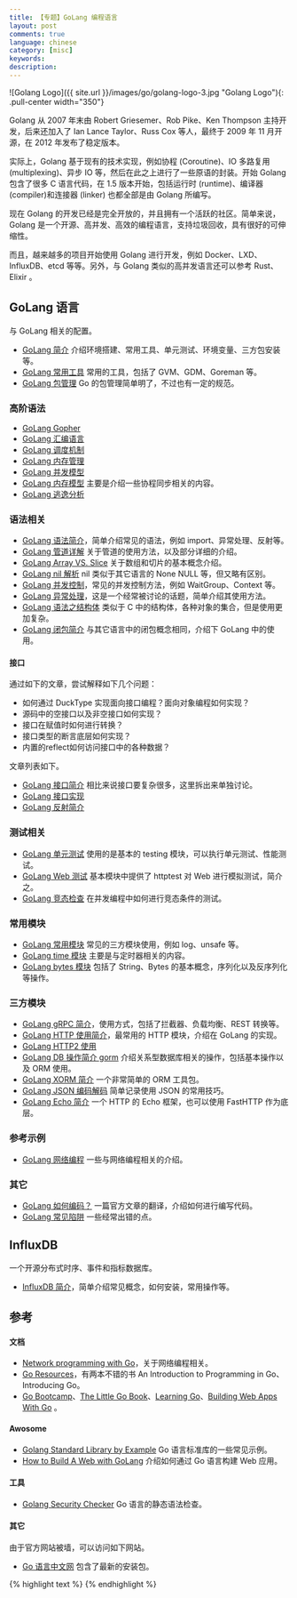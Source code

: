 ```yaml
---
title: 【专题】GoLang 编程语言
layout: post
comments: true
language: chinese
category: [misc]
keywords:
description:
---
```


<!-- more -->

![Golang Logo]({{ site.url }}/images/go/golang-logo-3.jpg "Golang Logo"){: .pull-center width="350"}

Golang 从 2007 年末由 Robert Griesemer、Rob Pike、Ken Thompson 主持开发，后来还加入了 Ian Lance Taylor、Russ Cox 等人，最终于 2009 年 11 月开源，在 2012 年发布了稳定版本。

实际上，Golang 基于现有的技术实现，例如协程 (Coroutine)、IO 多路复用 (multiplexing)、异步 IO 等，然后在此之上进行了一些原语的封装。开始 Golang 包含了很多 C 语言代码，在 1.5 版本开始，包括运行时 (runtime)、编译器 (compiler)和连接器 (linker) 也都全部是由 Golang 所编写。

现在 Golang 的开发已经是完全开放的，并且拥有一个活跃的社区。简单来说，Golang 是一个开源、高并发、高效的编程语言，支持垃圾回收，具有很好的可伸缩性。

而且，越来越多的项目开始使用 Golang 进行开发，例如 Docker、LXD、InfluxDB、etcd 等等。另外，与 Golang 类似的高并发语言还可以参考 Rust、Elixir 。

## GoLang 语言

与 GoLang 相关的配置。

* [GoLang 简介](/post/golang-introduce.html) 介绍环境搭建、常用工具、单元测试、环境变量、三方包安装等。
* [GoLang 常用工具](/post/golang-some-third-tools.html) 常用的工具，包括了 GVM、GDM、Goreman 等。
* [GoLang 包管理](/post/golang-basic-package-introduce.html) Go 的包管理简单明了，不过也有一定的规范。

### 高阶语法

* [GoLang Gopher](/post/golang-concept-much-more-gopher-introduce.html)
* [GoLang 汇编语言](/post/golang-assembly-language-introduce.html)
* [GoLang 调度机制](/post/golang-concept-scheduler-introduce.html)
* [GoLang 内存管理](/post/golang-concept-memory-management-module-introduce.html)
* [GoLang 并发模型](/post/golang-concept-concurrency-module-introduce.html)
* [GoLang 内存模型](/post/golang-concept-memory-module-introduce.html) 主要是介绍一些协程同步相关的内容。
* [GoLang 逃逸分析](/post/golang-escape-analysis-introduce.html)

### 语法相关

* [GoLang 语法简介](/post/golang-basic-syntax-introduce.html)，简单介绍常见的语法，例如 import、异常处理、反射等。
* [GoLang 管道详解](/post/golang-basic-syntax-channel-details-introduce.html) 关于管道的使用方法，以及部分详细的介绍。
* [GoLang Array VS. Slice](/post/golang-array-slice-concept-introduce.html) 关于数组和切片的基本概念介绍。
* [GoLang nil 解析](/post/golang-basic-concept-nil-introduce.html) nil 类似于其它语言的 None NULL 等，但又略有区别。
* [GoLang 并发控制](/post/golang-concurrenct-control-introduce.html)，常见的并发控制方法，例如 WaitGroup、Context 等。
* [GoLang 异常处理](/post/golang-basic-error-panic-introduce.html)，这是一个经常被讨论的话题，简单介绍其使用方法。
* [GoLang 语法之结构体](/post/golang-syntax-structure-introduce.html) 类似于 C 中的结构体，各种对象的集合，但是使用更加复杂。
* [GoLang 闭包简介](/post/golang-basic-closure-introduce.html) 与其它语言中的闭包概念相同，介绍下 GoLang 中的使用。

#### 接口

通过如下的文章，尝试解释如下几个问题：

* 如何通过 DuckType 实现面向接口编程？面向对象编程如何实现？
* 源码中的空接口以及非空接口如何实现？
* 接口在赋值时如何进行转换？
* 接口类型的断言底层如何实现？
* 内置的reflect如何访问接口中的各种数据？

文章列表如下。

* [GoLang 接口简介](/post/golang-syntax-interface-introduce.html) 相比来说接口要复杂很多，这里拆出来单独讨论。
* [GoLang 接口实现](/post/golang-interface-source-code-introduce.html)
* [GoLang 反射简介](/post/golang-reflect-introduce.html)

### 测试相关

* [GoLang 单元测试](/post/golang-testing-method-introduce.html) 使用的是基本的 testing 模块，可以执行单元测试、性能测试。
* [GoLang Web 测试](/post/golang-testing-method-httptest-introduce.html) 基本模块中提供了 httptest 对 Web 进行模拟测试，简介之。
* [GoLang 竞态检查](/post/golang-race-condition-introduce.html) 在并发编程中如何进行竞态条件的测试。

### 常用模块

* [GoLang 常用模块](/post/golang-common-module-introduce.html) 常见的三方模块使用，例如 log、unsafe 等。
* [GoLang time 模块](/post/golang-common-module-time-introduce.html) 主要是与定时器相关的内容。
* [GoLang bytes 模块](/post/golang-common-module-bytes-introduce.html) 包括了 String、Bytes 的基本概念，序列化以及反序列化等操作。

### 三方模块

* [GoLang gRPC 简介](/post/golang-grpc-introduce.html)，使用方式，包括了拦截器、负载均衡、REST 转换等。
* [GoLang HTTP 使用简介](/post/golang-net-http-webserver-introduce.html)，最常用的 HTTP 模块，介绍在 GoLang 的实现。
* [GoLang HTTP2 使用](/post/golang-net-http2-introduce.html)
* [GoLang DB 操作简介 gorm](/post/golang-db-introduce.html) 介绍关系型数据库相关的操作，包括基本操作以及 ORM 使用。
* [GoLang XORM 简介](/post/golang-db-orm-xorm-package-introduce.html) 一个非常简单的 ORM 工具包。
* [GoLang JSON 编码解码](/post/golang-json-encode-decode-introduce.html) 简单记录使用 JSON 的常用技巧。
* [GoLang Echo 简介](/post/golang-http-structure-echo-introduce.html) 一个 HTTP 的 Echo 框架，也可以使用 FastHTTP 作为底层。

<!--
go读取配置文件 viper
https://xuchao918.github.io/2019/04/29/%E4%BD%BF%E7%94%A8go%E8%AF%BB%E5%8F%96%E9%85%8D%E7%BD%AE%E6%96%87%E4%BB%B6/
https://github.com/spf13/viper

日志格式化 Logrus
https://github.com/sirupsen/logrus
-->

### 参考示例

* [GoLang 网络编程](/post/golang-example-socket-introduce.html) 一些与网络编程相关的介绍。

### 其它

* [GoLang 如何编码？](/post/golang-how-to-write-go-code.html) 一篇官方文章的翻译，介绍如何进行编写代码。
* [GoLang 常见陷阱](/post/golang-some-pitfalls-introduce.html) 一些经常出错的点。

## InfluxDB

一个开源分布式时序、事件和指标数据库。

* [InfluxDB 简介](/post/influxdata-influxdb-introduce.html)，简单介绍常见概念，如何安装，常用操作等。

## 参考

#### 文档

* [Network programming with Go](https://jan.newmarch.name/go/)，关于网络编程相关。
* [Go Resources](http://www.golang-book.com/)，有两本不错的书 An Introduction to Programming in Go、Introducing Go。
* [Go Bootcamp](http://www.golangbootcamp.com/)、[The Little Go Book](http://openmymind.net/The-Little-Go-Book/)、[Learning Go](https://www.miek.nl/go/)、[Building Web Apps With Go](https://www.gitbook.com/book/codegangsta/building-web-apps-with-go/details) 。

#### Awosome

* [Golang Standard Library by Example](https://github.com/polaris1119/The-Golang-Standard-Library-by-Example) Go 语言标准库的一些常见示例。
* [How to Build A Web with GoLang](https://github.com/astaxie/build-web-application-with-golang) 介绍如何通过 Go 语言构建 Web 应用。

#### 工具

* [Golang Security Checker](https://github.com/securego/gosec) Go 语言的静态语法检查。

#### 其它

由于官方网站被墙，可以访问如下网站。

* [Go 语言中文网](https://studygolang.com/topics) 包含了最新的安装包。

<!--
https://golang.org/ref/spec#Program_initialization_and_execution

Console progress bar for Golang
https://github.com/cheggaaa/pb

ASCII table in golang
https://github.com/olekukonko/tablewriter

JWT-GoLang
https://github.com/dgrijalva/jwt-go

Go Internals的介绍
https://github.com/teh-cmc/go-internals
https://github.com/go-internals-cn/go-internals

含有GoLang的实现简介
https://github.com/qyuhen/book
-->

{% highlight text %}
{% endhighlight %}
